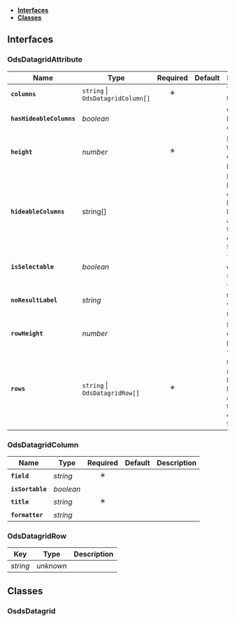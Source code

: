 * [**Interfaces**](#interfaces)
* [**Classes**](#classes)

## Interfaces

### OdsDatagridAttribute
|Name | Type | Required | Default | Description|
|---|---|:---:|---|---|
|**`columns`** | `string` \| `OdsDatagridColumn[]` | ✴️ |  | The list of the column|
|**`hasHideableColumns`** | _boolean_ |  |  | Can you hide columns|
|**`height`** | _number_ | ✴️ |  | Height of the datagrid, in pixel|
|**`hideableColumns`** | string[] |  |  | List of the hide columnsThe key need to be according to the column field|
|**`isSelectable`** | _boolean_ |  |  | The rows can be selectable|
|**`noResultLabel`** | _string_ |  |  | Text when the datagrid was no rows|
|**`rowHeight`** | _number_ |  |  | Height for each row, in pixel|
|**`rows`** | `string` \| `OdsDatagridRow[]` | ✴️ |  | The list of the rowsThe key need to be according to the column field|

### OdsDatagridColumn
|Name | Type | Required | Default | Description|
|---|---|:---:|---|---|
|**`field`** | _string_ | ✴️ |  | |
|**`isSortable`** | _boolean_ |  |  | |
|**`title`** | _string_ | ✴️ |  | |
|**`formatter`** | _string_ |  |  | |

### OdsDatagridRow
|Key | Type | Description|
|---|:---:|---|
|_string_ | _unknown_ | |

## Classes

### OsdsDatagrid